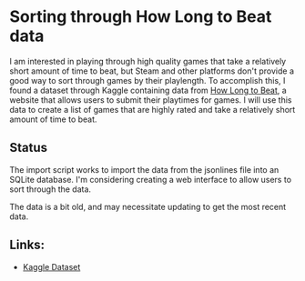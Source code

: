 # Sorting through How Long to Beat data

I am interested in playing through high quality games that take a
relatively short amount of time to beat, but Steam and other platforms
don't provide a good way to sort through games by their playlength. To
accomplish this, I found a dataset through Kaggle containing data from
[How Long to Beat](https://howlongtobeat.com/), a website that allows
users to submit their playtimes for games. I will use this data to
create a list of games that are highly rated and take a relatively short
amount of time to beat.

## Status

The import script works to import the data from the jsonlines file into
an SQLite database. I'm considering creating a web interface to allow
users to sort through the data.

The data is a bit old, and may necessitate updating to get the most
recent data.

## Links:

- [Kaggle Dataset](https://www.kaggle.com/datasets/baraazaid/how-long-to-beat-video-games)